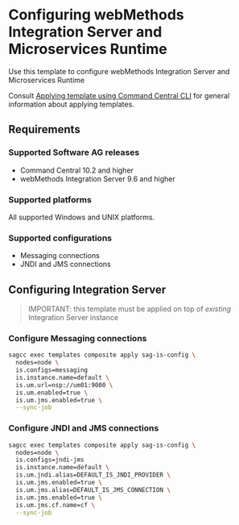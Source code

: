 <!-- Copyright 2013 - 2018 Software AG, Darmstadt, Germany and/or its licensors

   SPDX-License-Identifier: Apache-2.0

    Licensed under the Apache License, Version 2.0 (the "License");
    you may not use this file except in compliance with the License.
    You may obtain a copy of the License at

        http://www.apache.org/licenses/LICENSE-2.0

    Unless required by applicable law or agreed to in writing, software
    distributed under the License is distributed on an "AS IS" BASIS,
     WITHOUT WARRANTIES OR CONDITIONS OF ANY KIND, either express or implied.
     See the License for the specific language governing permissions and

     limitations under the License.                                                  

-->
# Configuring webMethods Integration Server and Microservices Runtime

Use this template to configure webMethods Integration Server and Microservices Runtime

Consult [Applying template using Command Central CLI](https://github.com/SoftwareAG/sagdevops-templates/wiki/Using-default-templates#applying-template-using-command-central-cli)
for general information about applying templates.

## Requirements

### Supported Software AG releases

* Command Central 10.2 and higher
* webMethods Integration Server 9.6 and higher

### Supported platforms

All supported Windows and UNIX platforms.

### Supported configurations

* Messaging connections
* JNDI and JMS connections

## Configuring Integration Server

> IMPORTANT: this template must be applied on top of _existing_ Integration Server instance

### Configure Messaging connections

```bash
sagcc exec templates composite apply sag-is-config \
  nodes=node \
  is.configs=messaging
  is.instance.name=default \
  is.um.url=nsp://um01:9000 \
  is.um.enabled=true \
  is.um.jms.enabled=true \
  --sync-job
```

### Configure JNDI and JMS connections

```bash
sagcc exec templates composite apply sag-is-config \
  nodes=node \
  is.configs=jndi-jms
  is.instance.name=default \
  is.um.jndi.alias=DEFAULT_IS_JNDI_PROVIDER \
  is.um.jms.enabled=true \
  is.um.jms.alias=DEFAULT_IS_JMS_CONNECTION \
  is.um.jms.enabled=true \
  is.um.jms.cf.name=cf \
  --sync-job
```
